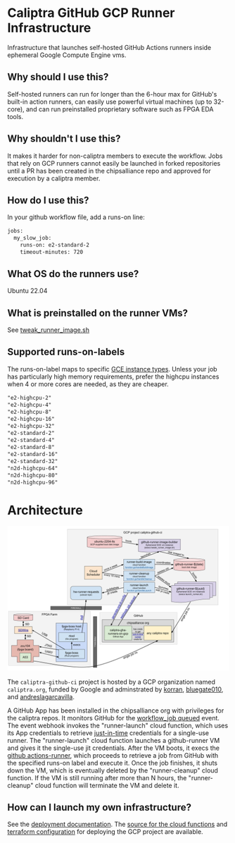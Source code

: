 # Caliptra GitHub GCP Runner Infrastructure

Infrastructure that launches self-hosted GitHub Actions runners inside ephemeral Google
Compute Engine vms. 

## Why should I use this?

Self-hosted runners can run for longer than the 6-hour max for GitHub's built-in
action runners, can easily use powerful virtual machines (up to 32-core), and
can run preinstalled proprietary software such as FPGA EDA tools.

## Why shouldn't I use this?

It makes it harder for non-caliptra members to execute the workflow. Jobs
that rely on GCP runners cannot easily be launched in forked repositories until
a PR has been created in the chipsalliance repo and approved for execution by a
caliptra member.

## How do I use this?

In your github workflow file, add a runs-on line:

```
jobs:
  my_slow_job:
    runs-on: e2-standard-2
    timeout-minutes: 720
```

## What OS do the runners use?

Ubuntu 22.04

## What is preinstalled on the runner VMs?

See [tweak_runner_image.sh](./scripts/tweak_runner_image.sh)

## Supported runs-on-labels

The runs-on-label maps to specific
[GCE instance types](https://cloud.google.com/compute/docs/general-purpose-machines#e2_machine_types).
Unless your job has particularly high memory requirements, prefer the highcpu
instances when 4 or more cores are needed, as they are cheaper.

```
"e2-highcpu-2"
"e2-highcpu-4"
"e2-highcpu-8"
"e2-highcpu-16"
"e2-highcpu-32"
"e2-standard-2"
"e2-standard-4"
"e2-standard-8"
"e2-standard-16"
"e2-standard-32"
"n2d-highcpu-64"
"n2d-highcpu-80"
"n2d-highcpu-96"
```

# Architecture

![Block Diagram](./images/caliptra-github-ci.svg)

The `caliptra-github-ci` project is hosted by a GCP organization named `caliptra.org`, funded by Google
and adminstrated by [korran](https://github.com/korran/),
[bluegate010](https://github.com/bluegate010/), and
[andreslagarcavilla](https://github.com/andreslagarcavilla).

A GitHub App has been installed in the chipsalliance org with privileges for the caliptra
repos. It monitors GitHub for the [workflow_job
queued](https://docs.github.com/en/webhooks-and-events/webhooks/webhook-events-and-payloads?actionType=queued#workflow_job)
event. The event webhook invokes the "runner-launch" cloud function, which 
uses its App credentials to retrieve
[just-in-time](https://docs.github.com/en/rest/actions/self-hosted-runners?apiVersion=2022-11-28#create-configuration-for-a-just-in-time-runner-for-an-organization)
credentials for a single-use runner. The "runner-launch" cloud function launches
a github-runner VM and gives it the single-use jit credentials. After the VM boots,
it execs the [github actions-runner](https://github.com/actions/runner/releases), which proceeds to retrieve a job from GitHub
with the specified runs-on label and execute it. Once the job finishes, it shuts
down the VM, which is eventually deleted by the "runner-cleanup" cloud function.
If the VM is still running after more than N hours, the "runner-cleanup" cloud
function will terminate the VM and delete it.

## How can I launch my own infrastructure?

See the [deployment documentation](deployments/README.md). The
[source for the cloud functions](./function.go) and
[terraform configuration](./deployments/main.tf) for deploying the GCP project
are available.
